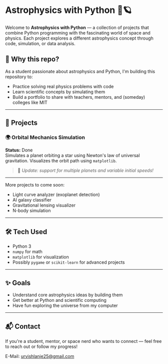 # Astrophysics with Python 🚀🪐

Welcome to **Astrophysics with Python** — a collection of projects that combine Python programming with the fascinating world of space and physics. Each project explores a different astrophysics concept through code, simulation, or data analysis.

## 🧠 Why this repo?

As a student passionate about astrophysics and Python, I'm building this repository to:
- Practice solving real physics problems with code
- Learn scientific concepts by simulating them
- Build a portfolio to share with teachers, mentors, and (someday) colleges like MIT

---

## 📁 Projects

### 🌍 Orbital Mechanics Simulation
**Status:** Done  
Simulates a planet orbiting a star using Newton's law of universal gravitation. Visualizes the orbit path using `matplotlib`.

> 🔧 *Update: support for multiple planets and variable initial speeds!*

---

More projects to come soon:
- Light curve analyzer (exoplanet detection)
- AI galaxy classifier
- Gravitational lensing visualizer
- N-body simulation

---

## 🛠️ Tech Used

- Python 3
- `numpy` for math
- `matplotlib` for visualization
- Possibly `pygame` or `scikit-learn` for advanced projects

---

## ✨ Goals

- Understand core astrophysics ideas by building them
- Get better at Python and scientific computing
- Have fun exploring the universe from my computer

---

## 📬 Contact

If you're a student, mentor, or space nerd who wants to connect — feel free to reach out or follow my progress!

E-Mail: urvishlanje25@gmail.com

